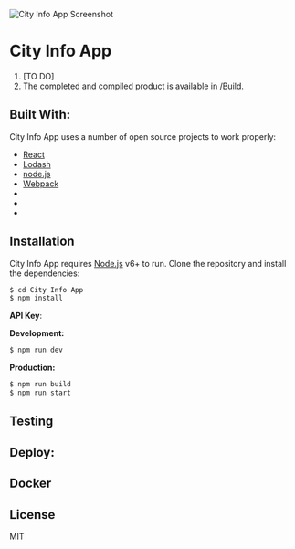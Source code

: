 
![City Info App Screenshot](https://www.dropbox.com/s/gyu37qy0xgtvb6h/City-Info-App-Screenshot.png?raw=1)

# City Info App

1. [TO DO]
2. The completed and compiled product is available in /Build.

##  Built With:

City Info App uses a number of open source projects to work properly:

* [React]
* [Lodash]
* [node.js]
* [Webpack]
*
*
*

## Installation

City Info App requires [Node.js](https://nodejs.org/) v6+ to run. Clone the repository and install the dependencies:
```sh
$ cd City Info App
$ npm install
```

**API Key**:


**Development:**
```sh
$ npm run dev
```
**Production:**
```sh
$ npm run build
$ npm run start
```

## Testing


## Deploy:


## Docker


License
----

MIT





   [React]: <https://github.com/facebook/react>
   [Lodash]: <https://github.com/lodash/lodash>
   [Webpack]: <https://github.com/webpack/webpack>
   [Node.js]: <https://github.com/nodejs/node>
   [Youtube Search API]: <https://www.npmjs.com/package/youtube-api-search>
